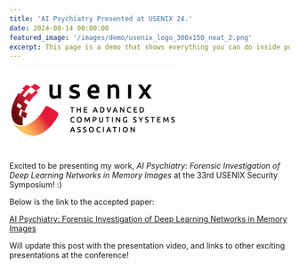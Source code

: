 ```yaml
---
title: 'AI Psychiatry Presented at USENIX 24.'
date: 2024-08-14 00:00:00
featured_image: '/images/demo/usenix_logo_300x150_neat_2.png'
excerpt: This page is a demo that shows everything you can do inside portfolio and blog posts. We've included everything you need to create engaging posts about your work, and show off your case studies in a beautiful way.
---
```


![](/images/initial_photos/usenix_logo_300x150_neat_2.png)

Excited to be presenting my work, *AI Psychiatry: Forensic Investigation of Deep Learning Networks in Memory Images*
at the 33rd USENIX Security Symposium! :)

Below is the link to the accepted paper:

[AI Psychiatry: Forensic Investigation of Deep Learning Networks in Memory Images](https://www.usenix.org/conference/usenixsecurity24/presentation/oygenblik)

Will update this post with the presentation video, and links to other exciting  presentations at the conference! 

